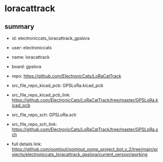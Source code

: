# loracattrack
 
## summary 
* id: electroniccats_loracattrack_gpslora
* user: electroniccats
* name: loracattrack
* board: gpslora
* repo: https://github.com/ElectronicCats/LoRaCatTrack
* src_file_repo_kicad_pcb: GPSLoRa.kicad_pcb
* src_file_repo_kicad_pcb_link: https://github.com/ElectronicCats/LoRaCatTrack/tree/master/GPSLoRa.kicad_pcb


* src_file_repo_sch: GPSLoRa.sch
* src_file_repo_sch_link: https://github.com/ElectronicCats/LoRaCatTrack/tree/master/GPSLoRa.sch
* full details link: https://github.com/oomlout/oomlout_oomp_project_bot_v_2/tree/main/projects/electroniccats_loracattrack_gpslora/current_version/working  







